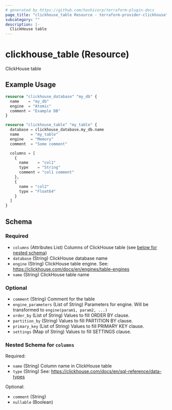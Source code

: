 ```yaml
---
# generated by https://github.com/hashicorp/terraform-plugin-docs
page_title: "clickhouse_table Resource - terraform-provider-clickhouse"
subcategory: ""
description: |-
  ClickHouse table
---
```


# clickhouse_table (Resource)

ClickHouse table

## Example Usage

```terraform
resource "clickhouse_database" "my_db" {
  name    = "my_db"
  engine  = "Atomic"
  comment = "Example DB"
}

resource "clickhouse_table" "my_table" {
  database = clickhouse_database.my_db.name
  name     = "my_table"
  engine   = "Memory"
  comment  = "Some comment"

  columns = [
    {
      name    = "col1"
      type    = "String"
      comment = "col1 comment"
    },
    {
      name = "col2"
      type = "Float64"
    }
  ]
}
```

<!-- schema generated by tfplugindocs -->
## Schema

### Required

- `columns` (Attributes List) Columns of ClickHouse table (see [below for nested schema](#nestedatt--columns))
- `database` (String) ClickHouse database name
- `engine` (String) ClickHouse table engine. See: https://clickhouse.com/docs/en/engines/table-engines
- `name` (String) ClickHouse table name

### Optional

- `comment` (String) Comment for the table
- `engine_parameters` (List of String) Parameters for engine. Will be transformed to `engine(param1, param2, ...)`
- `order_by` (List of String) Values to fill ORDER BY clause.
- `partition_by` (String) Values to fill PARTITION BY clause.
- `primary_key` (List of String) Values to fill PRIMARY KEY clause.
- `settings` (Map of String) Values to fill SETTINGS clause.

<a id="nestedatt--columns"></a>
### Nested Schema for `columns`

Required:

- `name` (String) Column name in ClickHouse table
- `type` (String) See: https://clickhouse.com/docs/en/sql-reference/data-types

Optional:

- `comment` (String)
- `nullable` (Boolean)
